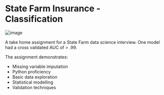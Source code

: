 # State Farm Insurance - Classification

![image]() 

A take home assignment for a State Farm data science interview. 
One model had a cross validated AUC of > .99. 

The assignment demonstrates:


* Missing variable imputation
* Python proficiency
* Basic data exploration
* Statistical modelling
* Validation techniques
